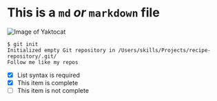 # This is a `md` *or* `markdown` file

![Image of Yaktocat](https://octodex.github.com/images/yaktocat.png)

```
$ git init
Initialized empty Git repository in /Users/skills/Projects/recipe-repository/.git/
Follow me like my repos
```

- [x] List syntax is required
- [x] This item is complete
- [ ] This item is not complete
